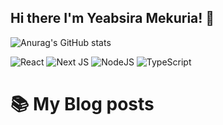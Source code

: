 ## Hi there I'm Yeabsira Mekuria! 👋

![Anurag's GitHub stats](https://github-readme-stats.vercel.app/api?username=yaba101&show_icons=true&theme=radical)

![React](https://img.shields.io/badge/react-%2320232a.svg?style=for-the-badge&logo=react&logoColor=%2361DAFB)
![Next JS](https://img.shields.io/badge/Next-black?style=for-the-badge&logo=next.js&logoColor=white)
![NodeJS](https://img.shields.io/badge/node.js-6DA55F?style=for-the-badge&logo=node.js&logoColor=white)
![TypeScript](https://img.shields.io/badge/typescript-%23007ACC.svg?style=for-the-badge&logo=typescript&logoColor=white)

# 📚 My Blog posts

<!-- BLOG-POST-LIST:START -->
<!-- BLOG-POST-LIST:END -->
